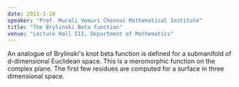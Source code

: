 ```yaml
---
date: 2011-1-10
speaker: "Prof. Murali Vemuri Chennai Mathematical Institute"
title: "The Brylinski Beta function"
venue: "Lecture Hall III, Department of Mathematics"
---
```

An analogue of Brylinski's knot beta function is defined for a submanifold
of d-dimensional Euclidean space. This is a meromorphic function on the
complex plane. The first few residues are computed for a surface in three
dimensional space.

